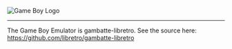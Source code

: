 ![Game Boy Logo](http://vignette3.wikia.nocookie.net/fantendo/images/d/df/Game_Boy_logo-1-.png/revision/latest?cb=20120610211616)
***
The Game Boy Emulator is gambatte-libretro. See the source here: https://github.com/libretro/gambatte-libretro